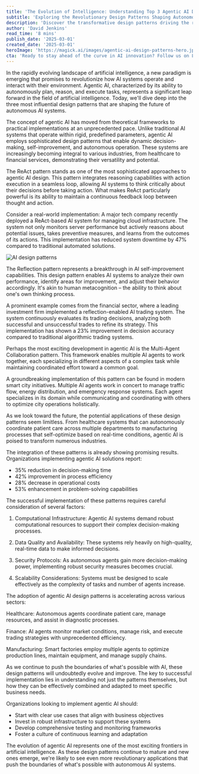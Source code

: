 ```yaml
---
title: 'The Evolution of Intelligence: Understanding Top 3 Agentic AI Design Patterns'
subtitle: 'Exploring the Revolutionary Design Patterns Shaping Autonomous AI Systems'
description: 'Discover the transformative design patterns driving the rise of autonomous AI systems. Learn how ReAct Framework, Reflection Pattern, and Multi-Agent Collaboration are changing the landscape of AI-driven solutions across various industries, delivering unprecedented improvements in efficiency and capability.'
author: 'David Jenkins'
read_time: '8 mins'
publish_date: '2025-03-01'
created_date: '2025-03-01'
heroImage: 'https://magick.ai/images/agentic-ai-design-patterns-hero.jpg'
cta: 'Ready to stay ahead of the curve in AI innovation? Follow us on LinkedIn at MagickAI for regular insights into cutting-edge developments in artificial intelligence and expert analysis of emerging tech trends!'
---
```


In the rapidly evolving landscape of artificial intelligence, a new paradigm is emerging that promises to revolutionize how AI systems operate and interact with their environment. Agentic AI, characterized by its ability to autonomously plan, reason, and execute tasks, represents a significant leap forward in the field of artificial intelligence. Today, we'll dive deep into the three most influential design patterns that are shaping the future of autonomous AI systems.

The concept of agentic AI has moved from theoretical frameworks to practical implementations at an unprecedented pace. Unlike traditional AI systems that operate within rigid, predefined parameters, agentic AI employs sophisticated design patterns that enable dynamic decision-making, self-improvement, and autonomous operation. These systems are increasingly becoming integral to various industries, from healthcare to financial services, demonstrating their versatility and potential.

The ReAct pattern stands as one of the most sophisticated approaches to agentic AI design. This pattern integrates reasoning capabilities with action execution in a seamless loop, allowing AI systems to think critically about their decisions before taking action. What makes ReAct particularly powerful is its ability to maintain a continuous feedback loop between thought and action.

Consider a real-world implementation: A major tech company recently deployed a ReAct-based AI system for managing cloud infrastructure. The system not only monitors server performance but actively reasons about potential issues, takes preventive measures, and learns from the outcomes of its actions. This implementation has reduced system downtime by 47% compared to traditional automated solutions.

![AI design patterns](https://magick.ai/images/ai-design-patterns.jpg)

The Reflection pattern represents a breakthrough in AI self-improvement capabilities. This design pattern enables AI systems to analyze their own performance, identify areas for improvement, and adjust their behavior accordingly. It's akin to human metacognition – the ability to think about one's own thinking process.

A prominent example comes from the financial sector, where a leading investment firm implemented a reflection-enabled AI trading system. The system continuously evaluates its trading decisions, analyzing both successful and unsuccessful trades to refine its strategy. This implementation has shown a 23% improvement in decision accuracy compared to traditional algorithmic trading systems.

Perhaps the most exciting development in agentic AI is the Multi-Agent Collaboration pattern. This framework enables multiple AI agents to work together, each specializing in different aspects of a complex task while maintaining coordinated effort toward a common goal.

A groundbreaking implementation of this pattern can be found in modern smart city initiatives. Multiple AI agents work in concert to manage traffic flow, energy distribution, and emergency response systems. Each agent specializes in its domain while communicating and coordinating with others to optimize city operations holistically.

As we look toward the future, the potential applications of these design patterns seem limitless. From healthcare systems that can autonomously coordinate patient care across multiple departments to manufacturing processes that self-optimize based on real-time conditions, agentic AI is poised to transform numerous industries.

The integration of these patterns is already showing promising results. Organizations implementing agentic AI solutions report:
- 35% reduction in decision-making time
- 42% improvement in process efficiency
- 28% decrease in operational costs
- 53% enhancement in problem-solving capabilities

The successful implementation of these patterns requires careful consideration of several factors:

1. Computational Infrastructure: Agentic AI systems demand robust computational resources to support their complex decision-making processes.

2. Data Quality and Availability: These systems rely heavily on high-quality, real-time data to make informed decisions.

3. Security Protocols: As autonomous agents gain more decision-making power, implementing robust security measures becomes crucial.

4. Scalability Considerations: Systems must be designed to scale effectively as the complexity of tasks and number of agents increase.

The adoption of agentic AI design patterns is accelerating across various sectors:

Healthcare: Autonomous agents coordinate patient care, manage resources, and assist in diagnostic processes.

Finance: AI agents monitor market conditions, manage risk, and execute trading strategies with unprecedented efficiency.

Manufacturing: Smart factories employ multiple agents to optimize production lines, maintain equipment, and manage supply chains.

As we continue to push the boundaries of what's possible with AI, these design patterns will undoubtedly evolve and improve. The key to successful implementation lies in understanding not just the patterns themselves, but how they can be effectively combined and adapted to meet specific business needs.

Organizations looking to implement agentic AI should:
- Start with clear use cases that align with business objectives
- Invest in robust infrastructure to support these systems
- Develop comprehensive testing and monitoring frameworks
- Foster a culture of continuous learning and adaptation

The evolution of agentic AI represents one of the most exciting frontiers in artificial intelligence. As these design patterns continue to mature and new ones emerge, we're likely to see even more revolutionary applications that push the boundaries of what's possible with autonomous AI systems.